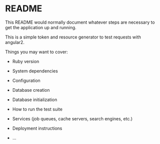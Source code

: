 # README

This README would normally document whatever steps are necessary to get the
application up and running.

This is a simple token and resource generator to test requests with angular2.

Things you may want to cover:

* Ruby version

* System dependencies

* Configuration

* Database creation

* Database initialization

* How to run the test suite

* Services (job queues, cache servers, search engines, etc.)

* Deployment instructions

* ...
